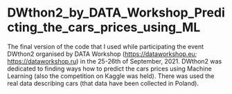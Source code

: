 # DWthon2_by_DATA_Workshop_Predicting_the_cars_prices_using_ML

The final version of the code that I used while participating the event DWthon2 organised by DATA Workshop (https://dataworkshop.eu; https://dataworkshop.ru) in the 25-26th of September, 2021. 
DWthon2 was dedicated to finding ways how to predict the cars prices using Machine Learning (also the competition on Kaggle was held). 
There was used the real data describing cars (that data have been collected in Poland).
